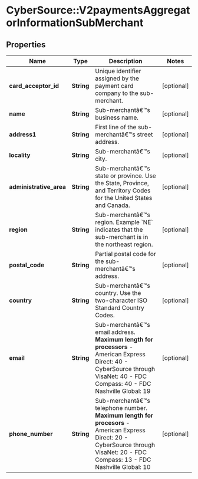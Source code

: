 # CyberSource::V2paymentsAggregatorInformationSubMerchant

## Properties
Name | Type | Description | Notes
------------ | ------------- | ------------- | -------------
**card_acceptor_id** | **String** | Unique identifier assigned by the payment card company to the sub-merchant. | [optional] 
**name** | **String** | Sub-merchantâ€™s business name. | [optional] 
**address1** | **String** | First line of the sub-merchantâ€™s street address. | [optional] 
**locality** | **String** | Sub-merchantâ€™s city. | [optional] 
**administrative_area** | **String** | Sub-merchantâ€™s state or province. Use the State, Province, and Territory Codes for the United States and Canada.  | [optional] 
**region** | **String** | Sub-merchantâ€™s region. Example &#x60;NE&#x60; indicates that the sub-merchant is in the northeast region. | [optional] 
**postal_code** | **String** | Partial postal code for the sub-merchantâ€™s address. | [optional] 
**country** | **String** | Sub-merchantâ€™s country. Use the two-character ISO Standard Country Codes. | [optional] 
**email** | **String** | Sub-merchantâ€™s email address.  **Maximum length for processors**   - American Express Direct: 40  - CyberSource through VisaNet: 40  - FDC Compass: 40  - FDC Nashville Global: 19  | [optional] 
**phone_number** | **String** | Sub-merchantâ€™s telephone number.  **Maximum length for procesors**   - American Express Direct: 20  - CyberSource through VisaNet: 20  - FDC Compass: 13  - FDC Nashville Global: 10  | [optional] 


